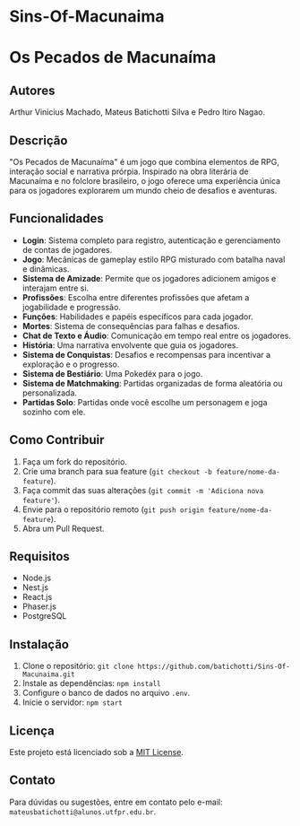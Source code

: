 # Sins-Of-Macunaima
# Os Pecados de Macunaíma

## Autores
Arthur Vinicius Machado, Mateus Batichotti Silva e Pedro Itiro Nagao. 

## Descrição
"Os Pecados de Macunaíma" é um jogo que combina elementos de RPG, interação social e narrativa prórpia. Inspirado na obra literária de Macunaíma e no folclore brasileiro, o jogo oferece uma experiência única para os jogadores explorarem um mundo cheio de desafios e aventuras.

## Funcionalidades
- **Login**: Sistema completo para registro, autenticação e gerenciamento de contas de jogadores.
- **Jogo**: Mecânicas de gameplay estilo RPG misturado com batalha naval e dinâmicas.
- **Sistema de Amizade**: Permite que os jogadores adicionem amigos e interajam entre si.
- **Profissões**: Escolha entre diferentes profissões que afetam a jogabilidade e progressão.
- **Funções**: Habilidades e papéis específicos para cada jogador.
- **Mortes**: Sistema de consequências para falhas e desafios.
- **Chat de Texto e Áudio**: Comunicação em tempo real entre os jogadores.
- **História**: Uma narrativa envolvente que guia os jogadores.
- **Sistema de Conquistas**: Desafios e recompensas para incentivar a exploração e o progresso.
- **Sistema de Bestiário**: Uma Pokedéx para o jogo.
- **Sistema de Matchmaking**: Partidas organizadas de forma aleatória ou personalizada.
- **Partidas Solo**: Partidas onde você escolhe um personagem e joga sozinho com ele.

## Como Contribuir
1. Faça um fork do repositório.
2. Crie uma branch para sua feature (`git checkout -b feature/nome-da-feature`).
3. Faça commit das suas alterações (`git commit -m 'Adiciona nova feature'`).
4. Envie para o repositório remoto (`git push origin feature/nome-da-feature`).
5. Abra um Pull Request.

## Requisitos
- Node.js
- Nest.js
- React.js
- Phaser.js
- PostgreSQL

## Instalação
1. Clone o repositório: `git clone https://github.com/batichotti/Sins-Of-Macunaima.git`
2. Instale as dependências: `npm install`
3. Configure o banco de dados no arquivo `.env`.
4. Inicie o servidor: `npm start`

## Licença
Este projeto está licenciado sob a [MIT License](LICENSE).

## Contato
Para dúvidas ou sugestões, entre em contato pelo e-mail: `mateusbatichotti@alunos.utfpr.edu.br`.
